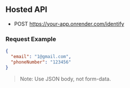 ## Hosted API

- POST https://your-app.onrender.com/identify

### Request Example

```json
{
  "email": "1@gmail.com",
  "phoneNumber": "123456"
}
```

> Note: Use JSON body, not form-data.
